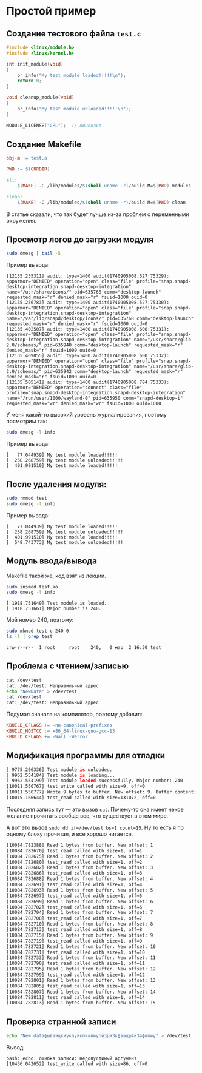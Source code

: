 # Простой пример

## Создание тестового файла `test.c`

```c
#include <linux/module.h>
#include <linux/kernel.h>

int init_module(void)
{
    pr_info("My test module loaded!!!!!\n");
    return 0;
}

void cleanup_module(void)
{
    pr_info("My test module unloaded!!!!!\n");
}

MODULE_LICENSE("GPL");  // лицензия
```

## Создание Makefile

```makefile
obj-m += test.o

PWD := $(CURDIR)

all:
	$(MAKE) -C /lib/modules/$(shell uname -r)/build M=$(PWD) modules

clean:
	$(MAKE) -C /lib/modules/$(shell uname -r)/build M=$(PWD) clean
```

В статье сказали, что так будет лучше из-за проблем с переменными окружения.

## Просмотр логов до загрузки модуля

```bash
sudo dmesg | tail -5
```

Пример вывода:

```
[12135.235311] audit: type=1400 audit(1740905008.527:75329): apparmor="DENIED" operation="open" class="file" profile="snap.snapd-desktop-integration.snapd-desktop-integration" name="/usr/share/icons/" pid=635768 comm="desktop-launch" requested_mask="r" denied_mask="r" fsuid=1000 ouid=0
[12135.236783] audit: type=1400 audit(1740905008.527:75330): apparmor="DENIED" operation="open" class="file" profile="snap.snapd-desktop-integration.snapd-desktop-integration" name="/var/lib/snapd/desktop/icons/" pid=635768 comm="desktop-launch" requested_mask="r" denied_mask="r" fsuid=1000 ouid=0
[12135.402507] audit: type=1400 audit(1740905008.600:75331): apparmor="DENIED" operation="open" class="file" profile="snap.snapd-desktop-integration.snapd-desktop-integration" name="/usr/share/glib-2.0/schemas/" pid=635940 comm="desktop-launch" requested_mask="r" denied_mask="r" fsuid=1000 ouid=0
[12135.409055] audit: type=1400 audit(1740905008.600:75332): apparmor="DENIED" operation="open" class="file" profile="snap.snapd-desktop-integration.snapd-desktop-integration" name="/usr/share/glib-2.0/schemas/" pid=635942 comm="desktop-launch" requested_mask="r" denied_mask="r" fsuid=1000 ouid=0
[12135.505141] audit: type=1400 audit(1740905008.784:75333): apparmor="DENIED" operation="connect" class="file" profile="snap.snapd-desktop-integration.snapd-desktop-integration" name="/run/user/1000/wayland-0" pid=635950 comm="snapd-desktop-i" requested_mask="wr" denied_mask="wr" fsuid=1000 ouid=1000
```

У меня какой-то высокий уровень журналирования, поэтому посмотрим так:

```bash
sudo dmesg -l info
```

Пример вывода:

```
[   77.044939] My test module loaded!!!!!
[  258.268759] My test module unloaded!!!!!
[  401.991510] My test module loaded!!!!!
```

## После удаления модуля:

```bash
sudo rmmod test
sudo dmesg -l info
```

Пример вывода:

```
[   77.044939] My test module loaded!!!!!
[  258.268759] My test module unloaded!!!!!
[  401.991510] My test module loaded!!!!!
[  548.743773] My test module unloaded!!!!!
```

## Модуль ввода/вывода

Makefile такой же, код взят из лекции.

```bash
sudo insmod test.ko
sudo dmesg -l info
```

```
[ 1918.751649] Test module is loaded.
[ 1918.751661] Major number is 240.
```

Мой номер 240, поэтому:

```bash
sudo mknod test c 240 0
ls -l | grep test
```
```
crw-r--r--  1 root     root    240,   0 мар  2 16:30 test
```

## Проблема с чтением/записью

```bash
cat /dev/test
cat: /dev/test: Неправильный адрес
echo "NewData" > /dev/test
cat /dev/test
cat: /dev/test: Неправильный адрес
```

Подумал сначала на компилятор, поэтому добавил:

```makefile
KBUILD_CFLAGS += -no-canonical-prefixes
KBUILD_HOSTCC := x86_64-linux-gnu-gcc-13
KBUILD_CFLAGS += -Wall -Werror
```

## Модификация программы для отладки

```bash
[ 9775.206336] Test module is unloaded.
[ 9962.554184] Test module is loading...
[ 9962.554199] Test module loaded successfully. Major number: 240
[10011.550767] test_write called with size=9, off=0
[10011.550777] Wrote 9 bytes to buffer. New offset: 9. Buffer content: 'New data'
[10015.166644] test_read called with size=131072, off=0
```

Последняя запись тут — это вызов `cat`. Почему-то она имеет некое желание прочитать вообще все, что существует в этом мире.

А вот это вызов `sudo dd if=/dev/test bs=1 count=15`. Ну то есть я по одному блоку прочитал, и все хорошо читается.

```bash
[10084.782388] Read 1 bytes from buffer. New offset: 1
[10084.782670] test_read called with size=1, off=1
[10084.782675] Read 1 bytes from buffer. New offset: 2
[10084.782680] test_read called with size=1, off=2
[10084.782682] Read 1 bytes from buffer. New offset: 3
[10084.782686] test_read called with size=1, off=3
[10084.782688] Read 1 bytes from buffer. New offset: 4
[10084.782691] test_read called with size=1, off=4
[10084.782693] Read 1 bytes from buffer. New offset: 5
[10084.782697] test_read called with size=1, off=5
[10084.782699] Read 1 bytes from buffer. New offset: 6
[10084.782702] test_read called with size=1, off=6
[10084.782704] Read 1 bytes from buffer. New offset: 7
[10084.782708] test_read called with size=1, off=7
[10084.782710] Read 1 bytes from buffer. New offset: 8
[10084.782713] test_read called with size=1, off=8
[10084.782715] Read 1 bytes from buffer. New offset: 9
[10084.782719] test_read called with size=1, off=9
[10084.782721] Read 1 bytes from buffer. New offset: 10
[10084.782731] test_read called with size=1, off=10
[10084.782733] Read 1 bytes from buffer. New offset: 11
[10084.782790] test_read called with size=1, off=11
[10084.782795] Read 1 bytes from buffer. New offset: 12
[10084.782799] test_read called with size=1, off=12
[10084.782801] Read 1 bytes from buffer. New offset: 13
[10084.782805] test_read called with size=1, off=13
[10084.782807] Read 1 bytes from buffer. New offset: 14
[10084.782811] test_read called with size=1, off=14
[10084.782813] Read 1 bytes from buffer. New offset: 15
```

## Проверка странной записи

```bash
echo "New dataфывайцкйукпуйкпйкпйупй3рй3кфвацф4й34фвпйу" > /dev/test
```

Вывод:

```
bash: echo: ошибка записи: Недопустимый аргумент
[10436.042652] test_write called with size=86, off=0
```